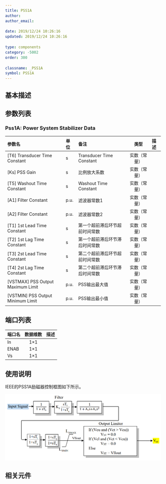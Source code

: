 ```yaml
---
title: PSS1A
author:
author_email:

date: 2019/12/24 10:26:16
updated: 2019/12/24 10:26:16

type: components
category: -5002
order: 300

classname: _PSS1A
symbol: PSS1A
---
```


## 基本描述

[^_^]:![](./PSS1AS.png)

## 参数列表
### Pss1A: Power System Stabilizer Data
| 参数名 | 单位 | 备注 | 类型 | 描述 |
| :--- | :--- | :--- | :--: | :--- |
| \[T6\] Transducer Time Constant | s | Transducer Time Constant | 实数（常量） |  |
| \[Ks\] PSS Gain | s | 比例放大系数 | 实数（常量） |  |
| \[T5\] Washout Time Constant | s | Washout Time Constant | 实数（常量） |  |
| \[A1\] Filter Constant | p.u. | 滤波器常数1 | 实数（常量） |  |
| \[A2\] Filter Constant | p.u. | 滤波器常数2 | 实数（常量） |  |
| \[T1\] 1st Lead Time Constant | s | 第一个超前滞后环节超前时间常数 | 实数（常量） |  |
| \[T2\] 1st Lag Time Constant | s | 第一个超前滞后环节滞后时间常数 | 实数（常量） |  |
| \[T3\] 2st Lead Time Constant | s | 第二个超前滞后环节超前时间常数 | 实数（常量） |  |
| \[T4\] 2st Lag Time Constant | s | 第二个超前滞后环节滞后时间常数 | 实数（常量） |  |
| \[VSTMAX\] PSS Output Maximum Limit | p.u. | PSS输出最大值 | 实数（常量） |  |
| \[VSTMIN\] PSS Output Minimum Limit | p.u. | PSS输出最小值 | 实数（常量） |  |


## 端口列表

| 端口名 | 数据维数 | 描述 |
| :--- | :--:  | :--- |
| In | 1×1 | |
| ENAB | 1×1 | |
| Vs | 1×1 | |

## 使用说明
IEEE的PSS1A励磁器控制框图如下所示。

![等效图](./PSS1A.png)

## 相关元件

